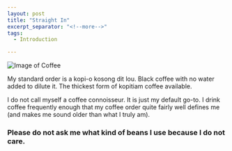 ```yaml
---
layout: post
title: "Straight In"
excerpt_separator: "<!--more-->"
tags:
  - Introduction

---
```

![Image of Coffee](/images/flemming-fuchs-4NlXcLHv1ng-unsplash.jpg)


My standard order is a kopi-o kosong dit lou. 
Black coffee with no water added to dilute it. The thickest form of kopitiam coffee available. 

I do not call myself a coffee connoisseur. It is just my default go-to. I drink coffee frequently enough that my coffee order quite fairly well defines me (and makes me sound older than what I truly am).

<!--more-->

### Please do not ask me what kind of beans I use because I do not care.

